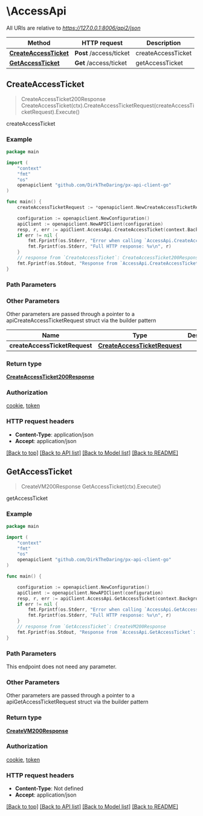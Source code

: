 # \AccessApi

All URIs are relative to *https://127.0.0.1:8006/api2/json*

Method | HTTP request | Description
------------- | ------------- | -------------
[**CreateAccessTicket**](AccessApi.md#CreateAccessTicket) | **Post** /access/ticket | createAccessTicket
[**GetAccessTicket**](AccessApi.md#GetAccessTicket) | **Get** /access/ticket | getAccessTicket



## CreateAccessTicket

> CreateAccessTicket200Response CreateAccessTicket(ctx).CreateAccessTicketRequest(createAccessTicketRequest).Execute()

createAccessTicket



### Example

```go
package main

import (
    "context"
    "fmt"
    "os"
    openapiclient "github.com/DirkTheDaring/px-api-client-go"
)

func main() {
    createAccessTicketRequest := *openapiclient.NewCreateAccessTicketRequest("Password_example", "Username_example") // CreateAccessTicketRequest |  (optional)

    configuration := openapiclient.NewConfiguration()
    apiClient := openapiclient.NewAPIClient(configuration)
    resp, r, err := apiClient.AccessApi.CreateAccessTicket(context.Background()).CreateAccessTicketRequest(createAccessTicketRequest).Execute()
    if err != nil {
        fmt.Fprintf(os.Stderr, "Error when calling `AccessApi.CreateAccessTicket``: %v\n", err)
        fmt.Fprintf(os.Stderr, "Full HTTP response: %v\n", r)
    }
    // response from `CreateAccessTicket`: CreateAccessTicket200Response
    fmt.Fprintf(os.Stdout, "Response from `AccessApi.CreateAccessTicket`: %v\n", resp)
}
```

### Path Parameters



### Other Parameters

Other parameters are passed through a pointer to a apiCreateAccessTicketRequest struct via the builder pattern


Name | Type | Description  | Notes
------------- | ------------- | ------------- | -------------
 **createAccessTicketRequest** | [**CreateAccessTicketRequest**](CreateAccessTicketRequest.md) |  | 

### Return type

[**CreateAccessTicket200Response**](CreateAccessTicket200Response.md)

### Authorization

[cookie](../README.md#cookie), [token](../README.md#token)

### HTTP request headers

- **Content-Type**: application/json
- **Accept**: application/json

[[Back to top]](#) [[Back to API list]](../README.md#documentation-for-api-endpoints)
[[Back to Model list]](../README.md#documentation-for-models)
[[Back to README]](../README.md)


## GetAccessTicket

> CreateVM200Response GetAccessTicket(ctx).Execute()

getAccessTicket



### Example

```go
package main

import (
    "context"
    "fmt"
    "os"
    openapiclient "github.com/DirkTheDaring/px-api-client-go"
)

func main() {

    configuration := openapiclient.NewConfiguration()
    apiClient := openapiclient.NewAPIClient(configuration)
    resp, r, err := apiClient.AccessApi.GetAccessTicket(context.Background()).Execute()
    if err != nil {
        fmt.Fprintf(os.Stderr, "Error when calling `AccessApi.GetAccessTicket``: %v\n", err)
        fmt.Fprintf(os.Stderr, "Full HTTP response: %v\n", r)
    }
    // response from `GetAccessTicket`: CreateVM200Response
    fmt.Fprintf(os.Stdout, "Response from `AccessApi.GetAccessTicket`: %v\n", resp)
}
```

### Path Parameters

This endpoint does not need any parameter.

### Other Parameters

Other parameters are passed through a pointer to a apiGetAccessTicketRequest struct via the builder pattern


### Return type

[**CreateVM200Response**](CreateVM200Response.md)

### Authorization

[cookie](../README.md#cookie), [token](../README.md#token)

### HTTP request headers

- **Content-Type**: Not defined
- **Accept**: application/json

[[Back to top]](#) [[Back to API list]](../README.md#documentation-for-api-endpoints)
[[Back to Model list]](../README.md#documentation-for-models)
[[Back to README]](../README.md)

